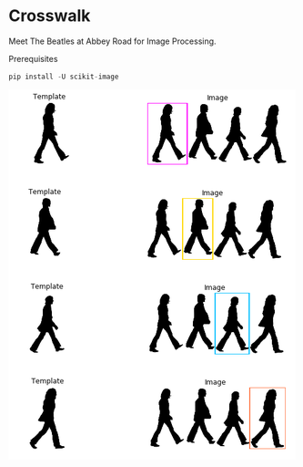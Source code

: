 # Crosswalk
Meet The Beatles at Abbey Road for Image Processing.

Prerequisites
```python
pip install -U scikit-image
```

![Template Matching](showcase/template-matching.png "Template Matching")
